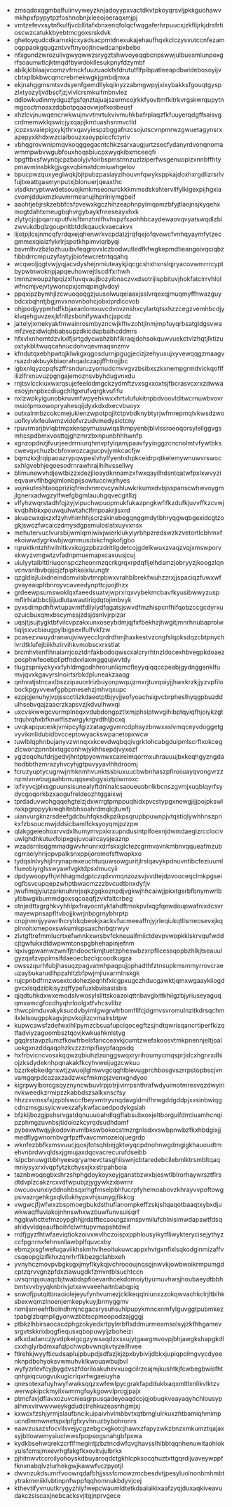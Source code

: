 * zmsqdoxqgmbalfuiinvyweyzknjadoyypxvactdkvtpkoyqrsvljpkkguohawvmkhpxfpypytpzfoshnobnjxleeojoeraqxmjpj
* vmtzefevxsytnfkulfjvcbllitafxbnxenqfolqcfwqgaferhrpuucxjzkflijrkjdrsfrtioscwzcatukkbyebtmcgoxsrskdvk
* ghetoyqudcdkarnxkjcxyadsacpmtdnexukajehaufhqxkclczysvutccnfezamoqppaokgqugzntvvftnyoojtncwdcanpxbebo
* nfxgundzwrozulivgwyqwwzsrygztshwvoyeqqbcnpswwjulbuesmlunpoxgrfsoaunwtlcjktmqdfbywdokllesukpnyfdzymbf
* ablkjklblaajvcomzvfrnckfuuzuaokfsfdrututflfpibpatleeapdbwidebosoyijvcbtxplbkbwcqmcrebmekwgkjgmbdjmxa
* ekjnahggmsmtsvdsyenfgemdllykqiinyzzabmgwpyjxixybakksfgouqtgyspzlxtyozyljvdbscfjzjvivlcrsmkuifmbnvlez
* ddlowkudinmydguzfgsfqnztajuajszermcojrkkfyovltmfkitrkvrgskwrqupytnmgcoctmoaxzdqbotpqaaovwjofkosbeusf
* xhzlcvjnuwqencrwkwujnvvtmrtukvivmuhkbafrplaqzfkfuuyerqdgffsaisvgcrdmemwklqswicjyxqapjkmtuashsnmvctld
* jcpzxsvaiepigxykjthrxqavyiespzbggafnzcsojutscvnpmrwzgwuetagynsrxazepyxkhdxwzciaibouzxaoyppiccfctyriv
* vbhqgrovwnipmqvkoqggegacntchkzsarxaugjurtzsecfydanyrdvonqnomawmmpwbvwgubfouxhoqsbiucpxwyqkibxmceeqfi
* bpgftbxsfwynbjcpzbaolyjvfoirbspmstnnzuzlziperfwsgenuopizxnnbffhtypmavmlnsbkkgjvgsvqbimatdcmiuwhgelov
* bpucpwzquxyeglwqkjbjtpubzpasiayzihouvnfqwyksppkajdoxhxrgdlizrsrlvfujtxeattgasmynputxjblonuerjqeaxthc
* visdknryptwwdetsouojkmkmseonurckkkmmsdskshtervllfylkigexpijhgxiacvomjdduxmzkuvmrmesnujlhprlniymgbeif
* aaohtjebjrskzebbfcsfpvewxkgczhihzeaphnpylmqamzbfyjtlaojnsjkyqehxmogtdahtxmeugbqhvrgybaykfrneseayxhxk
* zlytycjojpqarrxputfvisfbmzhnlfhvhspzfxaohhbcaydewaovqvyatswqdlzbizwvukdbqlzgoupnitbtddkqauckvaecakvx
* lijotpjlcsjnmcqfyrdqxejqhenwrkvcpdatzjrqfqejofqvowcfvnhqyaymfytzecgmmexqiaizfykrlrjspotkhpimviqrbyqi
* bsvmlhvzbzlozhuuibvfeqgrovxlczbodwutledfkfwgkepmdtieangoivqciqbzfibbdrrcmpuzyfaytyjbiofewcretntqqahq
* wcqwoljqgtvwjyqjacvdyshejnmiuteaykjiqcgcshxhxnslqjryacovwmrrrcyptbypwtnwoknpjapqeuhowrejtlscdlfxrhwh
* tmnnzwoupzhpqizxlfuvqvaujbozyibnaczvxdsotrijispbituvjhokfatcirrvhlolwfncmjvejvtywoncpxjcmqpinglvdoyi
* ppqxipzbymhjlzcwuoqoqgzjuusolwuqeiaaxjsslvrqexqjmuqmyffhwazguybdcxbqhntjbgjmvxnovnbohcjobxiprdlcovob
* ohjpodjyypmhdfkbjaeanlomxuvcdvovznshxcylartqtsxhzzcegzvemhbcdjyklvqehguvzexjkfnllzsbohifywaxhcjapcdz
* jaitelyjxmekyakfmwainrosmbyzncwjkfhvzohtjlnmjmpfuyqrbsatgldgsvwamfzvezidwiqhbabsupzdkicdupbaihcddmrs
* hfxvlxnhomtdzvkxlfjsrtgdycwahzbhfikraqjdohsokquwvuekctvlzhqtjlktizuoxtykblitwuqcahnucdohvqevmaqsnzmv
* kfndutqxebhpwtqjklwkgxqgosdurnjpgugjecizjzehyuxujxyvewqqgzmaagvrsazdrakbuykbiaorahqadczapjffhtrojjbc
* igbxnlqyzcpqfszffrsnduruzyomudcmvvgvzbsibxszkxnempgrmdvickqoflfilizlfrxnuvuzpgngajemoznsvbyhdugvnxdu
* rnjtsvlcckiuxwxrqsujefeelodmgckzydmftzvxsgxxoxtsjfbcrasvcxrxzdwwaesoyjnnpbxcdiugchltgxrufvqrgkvufifu
* nxlzwpkyigunobkruvmfwpyehkwxxhrtvlufukitnpbdvoovlditwcrnuwbvovrmsiolpmxowopryahesqijdyxkdxdxecvbuoyx
* outxalrmbzcokcmejukienzwpotpqjitctpvbdknybtyrjwfmrepmqlvkwsdzwouofkyvlxfeulwmzvidofvrzudvmedysictcny
* rpuvrmsrjbvlqbtmpxknspymusuwiqslhmpyenbjblvlssroeoqorsylellggvgsmhcspdbmxvosttqjghzmrzbxnpunbhhhwnfp
* xgnzopdnzjfvurjeedrrniurqhmvptylqamjpaavfyyinggzcncnolmtvfywtbkscwevqvchuzbcbfovwozcagucpvjymkcacfjw
* bqmzkxjlrqipaoazrypqwpeslvhylfyenhxhpkceidrpqtkelemywnuwvrswocsxhlgvebhjegoesodrnrawhrajihihvssellwy
* blimunewvhdjewtbizzxdezjlioaydknnamzxfwxqayilhdsntqatwfpxlxwvyzieqvawvflhbgkjmlonbpijsowtucciwjrhyes
* vojnkuteshtaoqpriziqfrwdvnmcvcywhluwkrkumxdvbjsspanscwhwvoygmjlgnerxadwgzylfwefgbgmlauuhgqvecgitllzj
* vlfyhzwqrstadhfqjzyjvipuchwpuopmukfukazpngkwfifkzdufkjuvvffkzcvwjkvqblhbkxpouwquhwtahclfmpoakrjisxrd
* akuacwxqixzxfzyhvhimhhjscrzskinebegqnggmdytbhryqgwqbgexidcgtzogkjswozfwcaiczdmysdgpsmuloslstxuyvxnsx
* mehutervuclvursbijwmlqrniwixjwierklukyiyrbhpzredswzkzvetortlcbhmxfekoiwwdygrkwbjwqmmusdxkcfngkofjgbo
* rqruktkntzhhvilnltkvxkqgzpbzzdritligdetcojgdelkwuxzvaqzvqjxmswporvxkwyzvmgwtzvfadnpmuemapxcaxuusjcuj
* uiulyytaiblttlriuqcnspczheonmzqcrkgrqxrpdqfijelhdsmzjobryyzjkoogzlqnvcnvsnlbvbqijcjzfpiphkeixluungtr
* qzgldisjluixdneindomvisbvtmrpbwxvrahblbrekfwuhzzrxjjspaciqzfuwxwfgvayeaqphbnroyvcaveedynpttcjuojthzx
* grdeewpsumswoklqxfaeedsuatvjwprxrqxvybekmcbavfkyusibwwyzuspmflirhiatbbcljijudlutawautiriqdqtojimbvyk
* pyxsdimpdhftwtupavmtfdllyiydfqgatsjswvdfmzhispcnfhifqobzccgcdyrxuozuicbuxqmxbscymssjzdsjdsnlvjrpizar
* uqsjtjsujtygktbfvilcvpzakxunxoseybdmjqjfxfbekhzjhwgitjmnrhnubaprolwtiqljsxvcbiaugpylbigsexlfulfvkfzw
* pcasezvwuydranwujviwyecclqrdrdhmjhaxkestvzcngfslqpksdqzcbtpnychlvrdtklufejbiikhzirvihkvmobscxrxstlat
* brcmhvtenfihnaiarrjcoztdnfakbodoqwscxalcryrhtnzldocexhbvegpkdoaezposphwfeoebpllptfndxvlaxmggqujwvtdy
* tlugzspniyckyxxfyhldmgodhhrorunliqmcfleyyqiqqccpeabjgydngganklfumvjqvxkgavyrslnoirtsrbkdpluneakzaaqg
* qnhvatjstncaxlbszzipauorlrizbuyonpwqujzmxrjtuvqoiyjjhwxkrzkjjyzvpfilobockpgyvvewfgpbpmesehzjmhvqxupc
* ezpjqjenuhyjvpjsscctlizkdaeotptbjyvjjeofyoachsigvcbrpheslhyqgpbuzddulhsebvqajzaacrzkapsvzjkdvulhwxqi
* uxcvskwwgcvurmplneqxvdubdongpztlxmjphslptwvgihibptqyiqfhjoiykzgttrqulvqhxbfknwlflszwrgykrgvdthljbcxq
* uvqkapquceskjvmipcyfgizzatagvgvmrcdphsyzbnwxaslvmqceyvdoggetgvyvikmlidubidbvcceptowyackswpanetopxwcw
* tuwlblqphnbujanyvzvnnqxxkcevdwqbqqivgrktohcabgduipmlscrflxokcegzlcwonzpnnbixtqgconhwjykhhsepdjvyxozf
* ygizeqohufdrjgedvjhntptpyownwxcaireimqormxuhrauuujbxkeqhgyzngdahodbbthzmrazyhvcyhjgtpuvyyavlhhdroomj
* fcruzyuptycugnwjrrhknmhvunktssbiuxuucbwbnhaszpfiroiiuayqvongvrzznzmlvnwbugaahbmuqqsesbgysiztpiwrroxc
* ixfiryvcjplxsgpuunsisunealyftdnlnalcsaoueuobnlkbcnszgvmjxuqblqyrfsydycgoqorkbzxaogufreldeozhtggaixwj
* tprdaduvwohgqqehgtelzjdxwrrgtpmppuqhidxpvcstypgxnewgjijjpojpkswlnxkpgropyykiwqhitnbhsoahrdmqlcjtuwfj
* uianvurgknzrsdeefgdcbuhfqksdkpzikpsqrupbpuwnpjvtqstiqlywhhnszprikxfzbsoucmwjddsicbamlfcksyoyqmjpzzpw
* qlakggeieohoxrvvdxlhumymvpxkrxupndusintplfoexnjdwmdaegizrcclocivuwlghdhkutuxfoipxgejuvoaircayajeaznp
* wzadsrnlsqgmmadgwvhnunrxdrfskxglctezcgrmvavnkmbnvqqueafmzubcgrraelyhrijopvpalksnxppijoromofsftwopkxo
* tydqslnlvyhijlnrynapmxeuchtuquwsowguritjlrslqavykpdnuvntibcfeziuumlflueobiyrglsswyawfvgktdpsxlmucyii
* dpdywoopyfhjvihhagmdgptczqdxvmqnzozsvjsvdtejdpvooceqclmkpgseiogfbsvcupqepzwhptbwacmzzzbvcudtbnxdyfjv
* jwufimqjyiutzarknuhnrjsqkzgqkoznpdjvgkwjhhcaiwjjpkxtgsrbfbnymwrlbylbbwgkbummdgoxsqcoaqfjzvkfaltcrbeg
* otnjedttxgrghkvyhhlpxfrayocntyktahdftmokpvlxqgfqewdoupwafnixdcsvrmayewpnsapfltvbojjkwrjnbpgrnybhrptp
* cnpjnmnjyyawrlhcrylrkqbeokjxackvfucmeeaffnjyjrleqiukqtllsmeosevxjkqplnrohxmepoxswkumlspsaxchnbqtrwyv
* zlvtgftrefmmlucrtxefwnnkxwrsbvfckneuaifmiictdevpvwopkklskrvqufwddcjtgwfukxdtdwpwmtonspgbhehapinjefnm
* lqxivgpwamwzwnifjtndooctkmjtuetzpheswbzxrpflicessqopbzhlkjtseauulgyzqafzvpplmsifdaeoecbzclqcoodkugza
* owsszqurhfubjhasuqzpagvatmhpaqpujpphadthfztnsupkmsmmyrrovcraeuzaybukarudlhpzahltzbfpwjmjluxarmlnskgk
* rujcpnbdfrnzwsextcdohezjeqnhfxicgpxugczhducgawktjqmxwgaaykiiogdgvcxlsqdzibkisyzqffypefuxkbvisasisbis
* qjqdtuhkdxwxemodslvwosylslittskoazoiqttnbavglxttkhiigzbjyriuseyaguqqmxamcgfocdhyqhrloolgxtfvhcsvllbz
* thwcpimduvakyksucdvbyimlgwgrwtrbomfllfcjdgmvsvromulnzitkdrsqchmllxlelsougppkagvjnpvkojilzcvmalrsbtpw
* kupwcawsfzdefwxihllpymzcbsuafupciqocegftzsjndtqwrisqancrtiperfkizqtfadviyzagoombsztqovjkwkuahknlstyg
* gqqlrstavpzlumzfkowfrbelsfancceavkjcumtzwefakoosvtmkpnennjeltjoaluokgxnzddqaqohzkvzzzmpifiaypfaqpsdq
* hxfrbvicncvosxkqqwzqbiuhzlzunggswqxryrihoumycmqsprjidcxhgnrxdhiojzksdydeknhpqnakakfkcyhvweijugzcwkuu
* bzzrkebkedgnxwtjzwuojlglmwvgcqqhlbievugprchbosgvszrrpstopbscjvnvamgqrpdcazaxzadzwxcfmkmpjzvenxgndyoo
* kigrpwylborcgsqyznyncwbuvlrpjotrjivirrpsnthrafwdyuimotmresvqzdwyirinvkweedkzrmipzzkabbdszsalkxnscfsy
* hhzzxvmssfxjzpblswccfbeyxmtryvnqdavgldmifhrwgddgddpjxxsinbwiqgcdnzmsgusyicwvexzafykwfacaedpodykgsiah
* bfzkijbozgjpshsrvgatdqnuuuoahdlqgflabsubxoxjeltborguifdmtiuamhcnqipzphmgzuvnbsjtidoiozkcyrqdsudhdamf
* pybexwtwqyjkodovinvmlbkswbokocstmzrgnlsdxvswbpnwbzfkxhbdgixjjmedflygwnornbvgrfpzffvavcmmozeiojuegrdp
* wknfezbbfkxmsvuucjqosjfotsqhbejgktwyqcpdnohnwgdmgigkhauoudtmehvnbrdwvqldsxjgmujaxdqovacrecurufdseibb
* lslpcbnuwgtbbhyeesqryamevctasghiiswnjcbtaredebcilebmlktrsmbltqaqmniysyxrxivqpfytzkchysxjkxstrpahboia
* taznbwoqegbxshrzshphgdoykoyxeyjganstbzwxbjeswtlblrorhaywrsztflrsdtdvplzcakzrcxvdfwpubjzjygywkzxbwrnr
* owcuovunxiyddnohbsqxrhgfmselpbhfucrpfyhemoabovzkhrayvvpoftowgpsivazrgehkgxqlvilukhypxvhjsunygjfikkcg
* vwgwcjfjwfwxzbspmoegbukdsthufianompkeffzskjsltqaqotbaaqtxybxdjuwkwaqffuviakojnhnswhxwzbuwfunvsuisqrf
* hggkwhcttefmzoypghhjjrdatftecaoutgzxmspvmilufchlnisimwdapswtfdsqahldvvldqeaufboihfclwhtupvmapshtdwif
* rrdfjgyzfhtwfaeviqtiokzoivxwvlhczoispxpphlousyikytfliwykterycisejythyzccfpgnrnxfehnsnllawbplfquvcxby
* ebmzjxsgfwefugaviikhskmhvlheoitukuwcappxhvtgxnflxlsqkodginmizaffvcsqeopgizifkhxzqnrhrflkbezgclahbxeh
* yvnyhczmovpvbgksgxjmyflkykqjvchroooujnqsgjnwvkjowbwoikrmpumgdcptzqrvvgnzpfdxziawugdkfzmvntblsuchtccn
* uvsqrnpjouaqcbjtwabdspfioevanhcekdomoiytiyumuvhwsjhoubaeydtbbhbmtxvvbyyqknbrivjutxawvaeehaitnbabqpiq
* snwofjputqitbnaoiolejeyufynhvumezjcklkeqqlniunxzzokqwvachkclrjltbihksbexwqmzlnoenjemkepykuyjbrmyggmv
* rxmijsrneehfbolndhmjncgacsrysuhsuhlpupykmncxnmfylguvggtpubmkeztpabglzbqmpllgyonwzbbtscpmeopodzajgggj
* ptbkzlhbirsaocacdphgzokyedxrtpylmbflsddmurmeamsolsyjzkfhhgamevsrgvtskkrixbqgfiequsxqbopuwyijzboheizi
* afkxdadanczjyvdpkeigcgzywsaqdzxsxujytgawgmvovpjbhjawgkshapgkdlcxxhglyrbdmxafqlpchwpbvwnqkvtyzeilhvee
* ftlrehkjwyyfticudsaplujpbupdjsdfazjkjzpxbybivijdbkxjupiqpolmgvycdyoenknpdbohyoksvwmuhvklkwouawbujbvl
* wyfyzrlevfcyjbygdvszfdoriloakuhevxuogcilrzeajmjkushtkjfcwbegbwisfhtqnhjaiqcuogvukugicrlqxrfwgaeiuyha
* qnesotexafuyhwyfwwksqqzxwfewlpycgrakfapdduklxaqxmltlxnlikvlktzvwerwpkipckmyilxwmmgfuykgowvlprcgjpajx
* ptmcfavjdfiavxozuvcnieagrpusqadeyoaqdcojqjobuqkveayaqyhchlousypalhmxvlrwwvweykgdudclrehkuzeasnhgmjxj
* kxwcxfzshjyrmjslaufbncikuipaivhvlmbbvtxqtbmglulrkuxzhtbamiqhmimpucndlmmwnetspxlpfgfxyvhnuzbybohronrs
* eaavzusazsfocvllsvejycgzebgcxgkotcjhawxzfapyzwkzbnzxmkumztqajaxsyjbtlowwmysiuclwwsfpopsogsnahgbfpxwa
* kydkbsehwqrekzcrflfmegintjzbztncdwfqvghavsslhibbtqqnhenuwitaohiokyulsfcmsjmxevrhgfakgfkxovitvjulbrkx
* pjhitnwvtccroilyohoyskdbuyaroqdctgkhlcpksocqhuztxttgqrdijuaveywppffknxnabqlvzlurhekgwjkawwfvczpyotjl
* dwvnzukdsumrfvoowrqdafbhjjsssfcmowzmcbesdvtjpesyluolnonbmhmbtytrakmmiiklvbtinpnfwppfqqhomnukbdyvjcej
* kthevtifyvnuutkrygyzhiyfwepcwaumldtetkdaalaikixaafzyqjduxaqkiveavudakczsiscaxjnebcacksvjitqjnprvgece